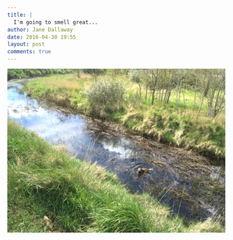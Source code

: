 ```yaml
---
title: |
  I'm going to smell great...
author: Jane Dallaway
date: 2016-04-30 19:55
layout: post
comments: true
---
```


<div><a href="/media/Htp_FullSizeRender.jpg"><img src="/media/Htp_thumb_FullSizeRender.jpg" width="500" height="375"/></a></div>



  

      